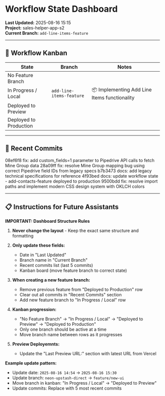# Workflow State Dashboard

**Last Updated:** 2025-08-16 15:15  
**Project:** sales-helper-app-s2  
**Current Branch:** `add-line-items-feature`

---

## 🚦 Workflow Kanban

| State                  | Branch                | Notes                |
|-------------------------|-----------------------|----------------------|
| No Feature Branch       |                       |                      |
| In Progress / Local     | `add-line-items-feature` | 📦 Implementing Add Line Items functionality |
| Deployed to Preview     |                       |                      |
| Deployed to Production  |                       |                      |

---

## 📝 Recent Commits
08ef6f8 fix: add custom_fields=1 parameter to Pipedrive API calls to fetch Mine Group data
28a09ff fix: resolve Mine Group mapping bug using correct Pipedrive field IDs from legacy specs
b7b3473 docs: add legacy technical specifications for reference
4f93bed docs: update workflow state - add-contacts-feature deployed to production
9500bdd fix: resolve import paths and implement modern CSS design system with OKLCH colors

---

## 📋 Instructions for Future Assistants

**IMPORTANT: Dashboard Structure Rules**

1. **Never change the layout** - Keep the exact same structure and formatting

2. **Only update these fields:**
   - Date in "Last Updated" 
   - Branch name in "Current Branch"
   - Recent commits list (last 5 commits)
   - Kanban board (move feature branch to correct state)

3. **When creating a new feature branch:**
   - Remove previous feature from "Deployed to Production" row
   - Clear out all commits in "Recent Commits" section
   - Add new feature branch to "In Progress / Local" row

4. **Kanban progression:**
   - "No Feature Branch" → "In Progress / Local" → "Deployed to Preview" → "Deployed to Production"
   - Only one branch should be active at a time
   - Move branch name between rows as it progresses

5. **Preview Deployemnts:**
   - Update the "Last Preview URL:" section with latest URL from Vercel


**Example update pattern:**
- Update date: `2025-08-16 14:54` → `2025-08-16 15:30`
- Update branch: `neon-upstash-direct` → `feature/new-ui`
- Move branch in kanban: "In Progress / Local" → "Deployed to Preview"
- Update commits: Replace with 5 most recent commits
